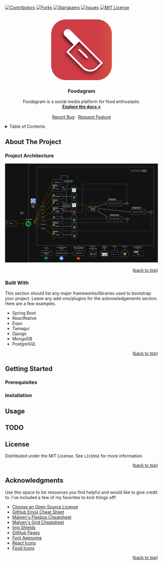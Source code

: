 <!-- PROJECT SHIELDS -->
<!--
*** I'm using markdown "reference style" links for readability.
*** Reference links are enclosed in brackets [ ] instead of parentheses ( ).
*** See the bottom of this document for the declaration of the reference variables
*** for contributors-url, forks-url, etc. This is an optional, concise syntax you may use.
*** https://www.markdownguide.org/basic-syntax/#reference-style-links
-->
[![Contributors][contributors-shield]][contributors-url]
[![Forks][forks-shield]][forks-url]
[![Stargazers][stars-shield]][stars-url]
[![Issues][issues-shield]][issues-url]
[![MIT License][license-shield]][license-url]



<!-- PROJECT LOGO -->
<br />
<div align="center">
  <img src="files/foodagram_logo.png" alt="logo" width="200" height="auto" />

<h3 align="center">Foodagram</h3>

  <p align="center">
    Foodagram is a social media platform for food enthusiasts.
    <br />
    <a href="https://github.com/yigitcanyontem/foodagram"><strong>Explore the docs »</strong></a>
    <br />
    <br />
    <a href="https://github.com/yigitcanyontem/foodagram/issues/new?labels=bug&template=bug-report---.md">Report Bug</a>
    ·
    <a href="https://github.com/yigitcanyontem/foodagram/issues/new?labels=enhancement&template=feature-request---.md">Request Feature</a>
  </p>
</div>



<!-- TABLE OF CONTENTS -->
<details>
  <summary>Table of Contents</summary>
  <ol>
    <li>
      <a href="#about-the-project">About The Project</a>
      <ul>
        <li><a href="#built-with">Built With</a></li>
      </ul>
    </li>
    <li>
      <a href="#getting-started">Getting Started</a>
      <ul>
        <li><a href="#prerequisites">Prerequisites</a></li>
        <li><a href="#installation">Installation</a></li>
      </ul>
    </li>
    <li><a href="#usage">Usage</a></li>
    <li><a href="#roadmap">Roadmap</a></li>
    <li><a href="#contributing">Contributing</a></li>
    <li><a href="#license">License</a></li>
    <li><a href="#contact">Contact</a></li>
    <li><a href="#acknowledgments">Acknowledgments</a></li>
  </ol>
</details>



<!-- ABOUT THE PROJECT -->
## About The Project

### Project Architecture
 <a href="https://github.com/yigitcanyontem/foodagram">
    <img src="files/foodagram_architecture.png" alt="Logo" width="1000px" height="auto">
  </a>

<p align="right">(<a href="#readme-top">back to top</a>)</p>



### Built With

This section should list any major frameworks/libraries used to bootstrap your project. Leave any add-ons/plugins for the acknowledgements section. Here are a few examples.

* Spring Boot
* ReactNative
* Expo
* Tamagui
* Django
* MongoDB
* PostgreSQL


<p align="right">(<a href="#readme-top">back to top</a>)</p>


<!-- GETTING STARTED -->
## Getting Started

### Prerequisites

### Installation

## Usage

## TODO

## License

Distributed under the MIT License. See `LICENSE` for more information.

<p align="right">(<a href="#readme-top">back to top</a>)</p>

<!-- ACKNOWLEDGMENTS -->
## Acknowledgments

Use this space to list resources you find helpful and would like to give credit to. I've included a few of my favorites to kick things off!

* [Choose an Open Source License](https://choosealicense.com)
* [GitHub Emoji Cheat Sheet](https://www.webpagefx.com/tools/emoji-cheat-sheet)
* [Malven's Flexbox Cheatsheet](https://flexbox.malven.co/)
* [Malven's Grid Cheatsheet](https://grid.malven.co/)
* [Img Shields](https://shields.io)
* [GitHub Pages](https://pages.github.com)
* [Font Awesome](https://fontawesome.com)
* [React Icons](https://react-icons.github.io/react-icons/search)
* [Food Icons](https://www.figma.com/design/vDmgOOquq9QR3NOJbsGKxZ/Food-icons-%7C-Free-Icon-set-100%2B-(Community)?node-id=7-11468&p=f&t=zouvf21WVv8GV7R1)

<p align="right">(<a href="#readme-top">back to top</a>)</p>



<!-- MARKDOWN LINKS & IMAGES -->
<!-- https://www.markdownguide.org/basic-syntax/#reference-style-links -->
[contributors-shield]: https://img.shields.io/github/contributors/yigitcanyontem/foodagram.svg?style=for-the-badge
[contributors-url]: https://github.com/yigitcanyontem/foodagram/graphs/contributors
[forks-shield]: https://img.shields.io/github/forks/yigitcanyontem/foodagram.svg?style=for-the-badge
[forks-url]: https://github.com/yigitcanyontem/foodagram/network/members
[stars-shield]: https://img.shields.io/github/stars/yigitcanyontem/foodagram.svg?style=for-the-badge
[stars-url]: https://github.com/yigitcanyontem/foodagram/stargazers
[issues-shield]: https://img.shields.io/github/issues/yigitcanyontem/foodagram.svg?style=for-the-badge
[issues-url]: https://github.com/yigitcanyontem/foodagram/issues
[license-shield]: https://img.shields.io/github/license/yigitcanyontem/foodagram.svg?style=for-the-badge
[license-url]: https://github.com/yigitcanyontem/foodagram/blob/master/LICENSE.txt
[linkedin-shield]: https://img.shields.io/badge/-LinkedIn-black.svg?style=for-the-badge&logo=linkedin&colorB=555
[linkedin-url]: https://linkedin.com/in/yigitcanyontem
[product-screenshot]: images/screenshot.png
[Next.js]: https://img.shields.io/badge/next.js-000000?style=for-the-badge&logo=nextdotjs&logoColor=white
[Next-url]: https://nextjs.org/
[React.js]: https://img.shields.io/badge/React-20232A?style=for-the-badge&logo=react&logoColor=61DAFB
[React-url]: https://reactjs.org/
[Vue.js]: https://img.shields.io/badge/Vue.js-35495E?style=for-the-badge&logo=vuedotjs&logoColor=4FC08D
[Vue-url]: https://vuejs.org/
[Angular.io]: https://img.shields.io/badge/Angular-DD0031?style=for-the-badge&logo=angular&logoColor=white
[Angular-url]: https://angular.io/
[Svelte.dev]: https://img.shields.io/badge/Svelte-4A4A55?style=for-the-badge&logo=svelte&logoColor=FF3E00
[Svelte-url]: https://svelte.dev/
[Laravel.com]: https://img.shields.io/badge/Laravel-FF2D20?style=for-the-badge&logo=laravel&logoColor=white
[Laravel-url]: https://laravel.com
[Bootstrap.com]: https://img.shields.io/badge/Bootstrap-563D7C?style=for-the-badge&logo=bootstrap&logoColor=white
[Bootstrap-url]: https://getbootstrap.com
[JQuery.com]: https://img.shields.io/badge/jQuery-0769AD?style=for-the-badge&logo=jquery&logoColor=white
[JQuery-url]: https://jquery.com
[SpringBoot]: https://img.shields.io/badge/SpringBoot-6DB33F?style=flat-square&logo=Spring&logoColor=white
[SpringBoot-url]: https://spring.io/projects/spring-boot
